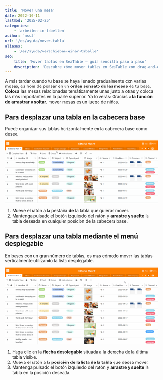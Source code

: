 ```yaml
---
title: 'Mover una mesa'
date: 2022-10-11
lastmod: '2025-02-25'
categories:
    - 'arbeiten-in-tabellen'
author: 'nsc2'
url: '/es/ayuda/mover-tabla'
aliases:
    - '/es/ayuda/verschieben-einer-tabelle'
seo:
    title: 'Mover tablas en SeaTable – guía sencilla paso a paso'
    description: 'Descubre cómo mover tablas en SeaTable con drag-and-drop o desde el menú para organizar y gestionar mejor tus datos de forma fácil.'
---
```


A más tardar cuando tu base se haya llenado gradualmente con varias mesas, es hora de pensar en un **orden sensato de las mesas** de tu base. **Coloca** las mesas relacionadas temáticamente unas junto a otras y coloca las más importantes en la parte superior. Ya lo verás: Gracias a **la función de arrastrar y soltar**, mover mesas es un juego de niños.

## Para desplazar una tabla en la cabecera base

Puede organizar sus tablas horizontalmente en la cabecera base como desee.

![Mover tablas en la cabecera base](images/Tabellen-im-Base-Header-verschieben.gif)

1. Mueve el ratón a la pestaña **de** la tabla que quieras mover.
2. Mantenga pulsado el botón izquierdo del ratón y **arrastre y suelte** la tabla deseada en cualquier posición de la cabecera base.

## Para desplazar una tabla mediante el menú desplegable

En bases con un gran número de tablas, es más cómodo mover las tablas verticalmente utilizando la lista desplegable.

![Mover tablas mediante el menú desplegable](images/Tabellen-ueber-das-Drop-down-Menue-verschieben.gif)

1. Haga clic en la **flecha desplegable** situada a la derecha de la última tabla visible.
2. Mueva el ratón a la **posición de la lista de la tabla** que desea mover.
3. Mantenga pulsado el botón izquierdo del ratón y **arrastre y suelte** la tabla en la posición deseada.
